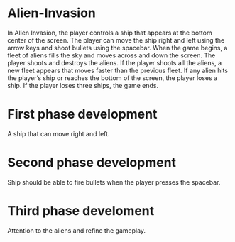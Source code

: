 # Alien-Invasion
In Alien Invasion, the player controls a ship that appears at
the bottom center of the screen. The player can move the ship
right and left using the arrow keys and shoot bullets using the
spacebar. When the game begins, a fleet of aliens fills the sky
and moves across and down the screen. The player shoots and
destroys the aliens. If the player shoots all the aliens, a new fleet
appears that moves faster than the previous fleet. If any alien hits
the player’s ship or reaches the bottom of the screen, the player
loses a ship. If the player loses three ships, the game ends.
# First phase development
A ship that can move right and left.
# Second phase development
Ship should be able to fire bullets when the player presses the spacebar.
# Third phase develoment
Attention to the aliens and refine the gameplay.
